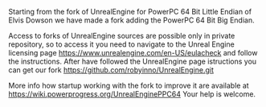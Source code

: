 Starting from the fork of UnrealEngine for PowerPC 64 Bit Little Endian of Elvis Dowson we have made a fork adding the PowerPC 64 Bit Big Endian.

Access to forks of UnrealEngine sources are possible only in private repository, so to access it you need to navigate to the Unreal Engine licensing page https://www.unrealengine.com/en-US/eulacheck and follow the instructions.
After have followed the UnrealEngine page istructions you can get our fork https://github.com/robyinno/UnrealEngine.git

More info how startup working with the fork to improve it are available at https://wiki.powerprogress.org/UnrealEnginePPC64
Your help is welcome.
